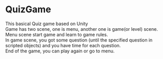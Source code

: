 # QuizGame
This basical Quiz game based on Unity <br>
Game has two scene, one is menu, another one is game(or level) scene. <br>
Menu scene start game and learn to game rules.<br>
In game scene, you got some question (until the specified question in scripted objects) and you have time for each question.<br>
End of the game, you can play again or go to menu.
